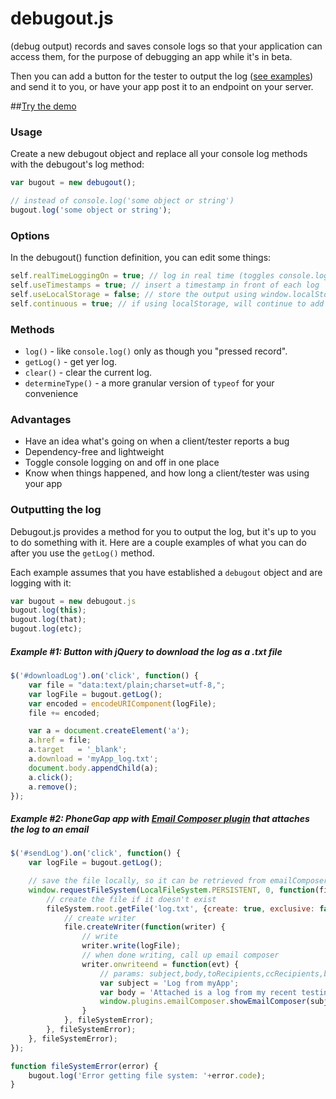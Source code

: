 debugout.js
===========

(debug output) records and saves console logs so that your application can access them, for the purpose of debugging an app while it's in beta. 

Then you can add a button for the tester to output the log ([see examples](#outputting)) and send it to you, or have your app post it to an endpoint on your server.

##[Try the demo](http://inorganik.github.io/debugout.js/)

### Usage

Create a new debugout object and replace all your console log methods with the debugout's log method:

```js
var bugout = new debugout();

// instead of console.log('some object or string')
bugout.log('some object or string');
```

### Options

In the debugout() function definition, you can edit some things:

```js
self.realTimeLoggingOn = true; // log in real time (toggles console.log)
self.useTimestamps = true; // insert a timestamp in front of each log
self.useLocalStorage = false; // store the output using window.localStorage()
self.continuous = true; // if using localStorage, will continue to add to the same log file each session, with dividers
```

### Methods

- `log()` - like `console.log()` only as though you "pressed record".
- `getLog()` - get yer log.
- `clear()` - clear the current log.
- `determineType()` - a more granular version of `typeof` for your convenience

### Advantages

- Have an idea what's going on when a client/tester reports a bug
- Dependency-free and lightweight
- Toggle console logging on and off in one place
- Know when things happened, and how long a client/tester was using your app

### Outputting the log <a name="outputting"></a>

Debugout.js provides a method for you to output the log, but it's up to you to do something with it. Here are a couple examples of what you can do after you use the `getLog()` method.

Each example assumes that you have established a `debugout` object and are logging with it:

```js
var bugout = new debugout.js
bugout.log(this);
bugout.log(that);
bugout.log(etc);
```

##### Example #1: Button with jQuery to download the log as a .txt file

```js
$('#downloadLog').on('click', function() {
	var file = "data:text/plain;charset=utf-8,";
	var logFile = bugout.getLog();
	var encoded = encodeURIComponent(logFile);
	file += encoded;

	var a = document.createElement('a');
	a.href = file;
	a.target   = '_blank';
	a.download = 'myApp_log.txt';
	document.body.appendChild(a);
	a.click();
	a.remove();
});

```

##### Example #2: PhoneGap app with [Email Composer plugin](https://github.com/inorganik/cordova-emailComposerWithAttachments) that attaches the log to an email

```js
$('#sendLog').on('click', function() {
	var logFile = bugout.getLog();

	// save the file locally, so it can be retrieved from emailComposer
	window.requestFileSystem(LocalFileSystem.PERSISTENT, 0, function(fileSystem) {
		// create the file if it doesn't exist
		fileSystem.root.getFile('log.txt', {create: true, exclusive: false}, function(file) {
			// create writer
			file.createWriter(function(writer) {
		        // write
	    		writer.write(logFile);
	    		// when done writing, call up email composer
				writer.onwriteend = function(evt) {
		            // params: subject,body,toRecipients,ccRecipients,bccRecipients,bIsHTML,attachments,filename
		            var subject = 'Log from myApp';
		            var body = 'Attached is a log from my recent testing session.';
					window.plugins.emailComposer.showEmailComposer(subject,body,[],[],[],false,['log.txt'], ['myApp log']);
		        }
			}, fileSystemError);
		}, fileSystemError);
	}, fileSystemError);
});

function fileSystemError(error) {
    bugout.log('Error getting file system: '+error.code);
}
```



